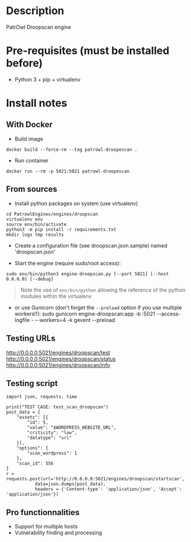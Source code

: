 # Description
PatrOwl Droopscan engine

# Pre-requisites (must be installed before)
- Python 3 + pip + virtualenv

# Install notes
## With Docker
- Build image
```
docker build --force-rm --tag patrowl-droopescan .
```
 - Run container
 ```
 docker run --rm -p 5021:5021 patrowl-droopescan
 ```

## From sources
- Install python packages on system (use virtualenv)
```
cd PatrowlEngines/engines/droopscan
virtualenv env
source env/bin/activate
python3 -m pip install -r requirements.txt
mkdir logs tmp results
```
- Create a configuration file (see droopscan.json.sample) named 'droopscan.json'

- Start the engine (require sudo/root access):
```
sudo env/bin/python3 engine-droopscan.py [--port 5021] [--host 0.0.0.0] [--debug]
```
> Note the use of `env/bin/python` allowing the reference of the python modules within the virtualenv

- or use Gunicorn (don't forget the `--preload` option if you use multiple workers!!):
sudo gunicorn engine-droopscan:app -b :5021 --access-logfile - --workers=4 -k gevent --preload

## Testing URLs
http://0.0.0.0:5021/engines/droopscan/test
http://0.0.0.0:5021/engines/droopscan/status
http://0.0.0.0:5021/engines/droopscan/info

## Testing script
```
import json, requests, time  

print("TEST CASE: test_scan_droopscan")
post_data = {
    "assets": [{
        "id": 5,
        "value": "$WORDPRESS_WEBSITE_URL",
        "criticity": "low",
        "datatype": "url"
    }],
    "options": {
        "scan_wordpress": 1
    },
    "scan_id": 556
}
r = requests.post(url='http://0.0.0.0:5021/engines/droopscan/startscan',
           data=json.dumps(post_data),
           headers = {'Content-type': 'application/json', 'Accept': 'application/json'})
```

## Pro functionnalities
- Support for multiple hosts
- Vulnerability finding and processing

